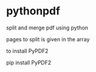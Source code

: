 # pythonpdf
split and merge pdf using python 

pages to split is given in the array

to install PyPDF2

  pip install PyPDF2
